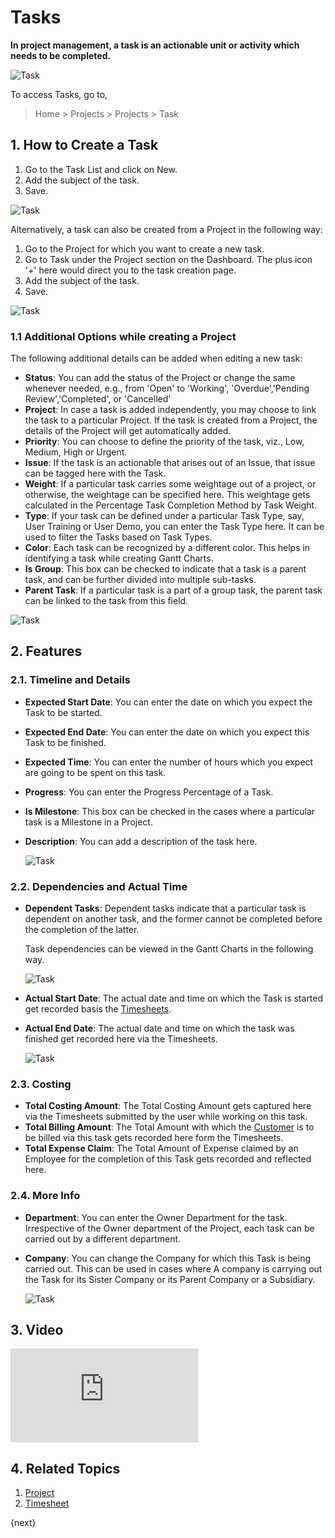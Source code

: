 <!-- add-breadcrumbs -->
# Tasks

**In project management, a task is an actionable unit or activity which needs to be completed.**

<img class="screenshot" alt="Task" src="{{docs_base_url}}/assets/img/project/projects-task.png">

To access Tasks, go to,

> Home > Projects > Projects > Task

## 1. How to Create a Task

  1. Go to the Task List and click on New.
  2. Add the subject of the task.
  3. Save.
  
  <img class="screenshot" alt="Task" src="{{docs_base_url}}/assets/img/project/projects-task-creation-main.gif">

Alternatively, a task can also be created from a Project in the following way:

  1. Go to the Project for which you want to create a new task.
  2. Go to Task under the Project section on the Dashboard. The plus icon '+' here would direct you to the task creation page.
  3. Add the subject of the task.
  4. Save.
  
  <img class="screenshot" alt="Task" src="{{docs_base_url}}/assets/img/project/projects-task-creation.gif">

### 1.1 Additional Options while creating a Project

The following additional details can be added when editing a new task:

  * **Status**: You can add the status of the Project or change the same whenever needed, e.g., from 'Open' to 'Working', 'Overdue','Pending Review','Completed', or 'Cancelled'
  * **Project**: In case a task is added independently, you may choose to link the task to a particular Project. If the task is created from a Project, the details of the Project will get automatically added.
  * **Priority**: You can choose to define the priority of the task, viz., Low, Medium, High or Urgent.
  * **Issue**: If the task is an actionable that arises out of an Issue, that issue can be tagged here with the Task.
  * **Weight**: If a particular task carries some weightage out of a project, or otherwise, the weightage can be specified here. This weightage gets calculated in the Percentage Task Completion Method by Task Weight.
  * **Type**: If your task can be defined under a particular Task Type, say, User Training or User Demo, you can enter the Task Type here. It can be used to filter the Tasks based on Task Types.
  * **Color**: Each task can be recognized by a different color. This helps in identifying a task while creating Gantt Charts.
  * **Is Group**: This box can be checked to indicate that a task is a parent task, and can be further divided into multiple sub-tasks.
  * **Parent Task**: If a particular task is a part of a group task, the parent task can be linked to the task from this field.
  
  <img class="screenshot" alt="Task" src="{{docs_base_url}}/assets/img/project/timesheet/project-task.png">

## 2. Features

### 2.1. Timeline and Details

* **Expected Start Date**: You can enter the date on which you expect the Task to be started.
* **Expected End Date**: You can enter the date on which you expect this Task to be finished.
* **Expected Time**: You can enter the number of hours which you expect are going to be spent on this task.
* **Progress**: You can enter the Progress Percentage of a Task.
* **Is Milestone**: This box can be checked in the cases where a particular task is a Milestone in a Project.
* **Description**: You can add a description of the task here.

  <img class="screenshot" alt="Task" src="{{docs_base_url}}/assets/img/project/projects-task-timeline.png">

### 2.2. Dependencies and Actual Time

* **Dependent Tasks**: Dependent tasks indicate that a particular task is dependent on another task, and the former cannot be completed before the completion of the latter.

  Task dependencies can be viewed in the Gantt Charts in the following way.

  <img class="screenshot" alt="Task" src="{{docs_base_url}}/assets/img/project/projects-task-gantt.png">

* **Actual Start Date**: The actual date and time on which the Task is started get recorded basis the [Timesheets](/docs/user/manual/en/projects/timesheets/).
* **Actual End Date**: The actual date and time on which the task was finished get recorded here via the Timesheets.

  <img class="screenshot" alt="Task" src="{{docs_base_url}}/assets/img/project/projects-task-dependencies.png">

### 2.3. Costing

* **Total Costing Amount**: The Total Costing Amount gets captured here via the Timesheets submitted by the user while working on this task.
* **Total Billing Amount**: The Total Amount with which the [Customer](/docs/user/manual/en/CRM/customer) is to be billed via this task gets recorded here form the Timesheets.
* **Total Expense Claim**: The Total Amount of Expense claimed by an Employee for the completion of this Task gets recorded and reflected here.

### 2.4. More Info

* **Department**: You can enter the Owner Department for the task. Irrespective of the Owner department of the Project, each task can be carried out by a different department.
* **Company**: You can change the Company for which this Task is being carried out. This can be used in cases where A company is carrying out the Task for its Sister Company or its Parent Company or a Subsidiary.

  <img class="screenshot" alt="Task" src="{{docs_base_url}}/assets/img/project/projects-task-costing.png">

## 3. Video

<div class="embed-container">
    <iframe src="https://www.youtube.com/embed/IxY-rSJsA6U?end=126rel=0" frameborder="0" allow="autoplay; encrypted-media" allowfullscreen>
    </iframe>
</div>

## 4. Related Topics

  1. [Project](/docs/user/manual/en/projects/project)
  2. [Timesheet](/docs/user/manual/en/projects/timesheets)

{next}
